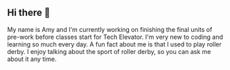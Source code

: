 ## Hi there 👋

<!--
**Amyzing18/Amyzing18** is a ✨ _special_ ✨ repository because its `README.md` (this file) appears on your GitHub profile.

Here are some ideas to get you started:

- 🔭 I’m currently working on ...
- 🌱 I’m currently learning ...
- 👯 I’m looking to collaborate on ...
- 🤔 I’m looking for help with ...
- 💬 Ask me about ...
- 📫 How to reach me: ...
- 😄 Pronouns: ...
- ⚡ Fun fact: ...
-->
My name is Amy and I'm currently working on finishing the final units of pre-work before classes start for Tech Elevator. I'm very new to coding and learning so much every day. 
A fun fact about me is that I used to play roller derby. I enjoy talking about the sport of roller derby, so you can ask me about it any time. 
